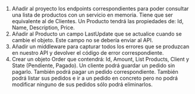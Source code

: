 1. Añadir al proyecto los endpoints correspondientes para poder consultar una lista de productos con un servicio en memoria. Tiene que ser equivalente al de Clientes. Un Producto tendrá las propiedades de: Id, Name, Description, Price.
2. Añadir al Producto un campo LastUpdate que se actualice cuando se cambie el objeto. Este campo no se debería enviar al API.
3. Añadir un middleware para capturar todos los errores que se produzcan en nuestro API y devolver el código de error correspondiente.
4. Crear un objeto Order que contendrá: Id, Amount, List<Product> Products, Client y State (Pendiente, Pagado). Un cliente podrá guardar un pedido sin pagarlo. También podrá pagar un pedido correspondiente. También podrá listar sus pedidos e ir a un pedido en concreto pero no podrá modificar ninguno de sus pedidos sólo podrá eliminarlos.

